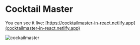 # Cocktail Master

You can see it live: [https://cocktailmaster-in-react.netlify.app](cocktailmaster-in-react.netlify.app)

![cockailmaster](https://github.com/Kuzma02/Cocktail-Info-Website-In-React.js/assets/138793624/a5f47cfd-693a-486c-9df5-98776f98f433)
